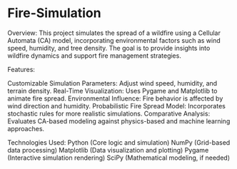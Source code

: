 # Fire-Simulation

Overview:
This project simulates the spread of a wildfire using a Cellular Automata (CA) model, incorporating environmental factors such as wind speed, humidity, and tree density. The goal is to provide insights into wildfire dynamics and support fire management strategies.

Features:

Customizable Simulation Parameters: Adjust wind speed, humidity, and terrain density.
Real-Time Visualization: Uses Pygame and Matplotlib to animate fire spread.
Environmental Influence: Fire behavior is affected by wind direction and humidity.
Probabilistic Fire Spread Model: Incorporates stochastic rules for more realistic simulations.
Comparative Analysis: Evaluates CA-based modeling against physics-based and machine learning approaches.

Technologies Used:
Python (Core logic and simulation)
NumPy (Grid-based data processing)
Matplotlib (Data visualization and plotting)
Pygame (Interactive simulation rendering)
SciPy (Mathematical modeling, if needed)
